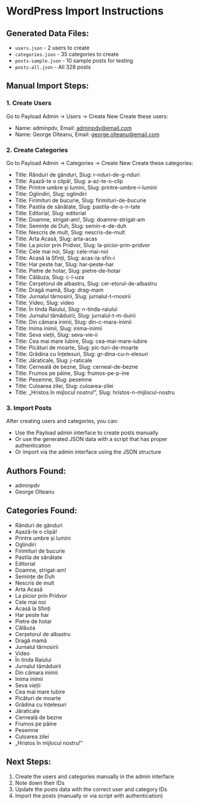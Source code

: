 
# WordPress Import Instructions

## Generated Data Files:
- `users.json` - 2 users to create
- `categories.json` - 35 categories to create  
- `posts-sample.json` - 10 sample posts for testing
- `posts-all.json` - All 328 posts

## Manual Import Steps:

### 1. Create Users
Go to Payload Admin → Users → Create New
Create these users:
- Name: adminpdv, Email: adminpdv@email.com
- Name: George Olteanu, Email: george.olteanu@email.com

### 2. Create Categories  
Go to Payload Admin → Categories → Create New
Create these categories:
- Title: Rânduri de gânduri, Slug: r-nduri-de-g-nduri
- Title: Așază-te o clipă!, Slug: a-az-te-o-clip
- Title: Printre umbre și lumini, Slug: printre-umbre-i-lumini
- Title: Oglindiri, Slug: oglindiri
- Title: Firimituri de bucurie, Slug: firimituri-de-bucurie
- Title: Pastila de sănătate, Slug: pastila-de-s-n-tate
- Title: Editorial, Slug: editorial
- Title: Doamne, strigat-am!, Slug: doamne-strigat-am
- Title: Semințe de Duh, Slug: semin-e-de-duh
- Title: Nescris de mult, Slug: nescris-de-mult
- Title: Arta Acasă, Slug: arta-acas
- Title: La picior prin Pridvor, Slug: la-picior-prin-pridvor
- Title: Cele mai noi, Slug: cele-mai-noi
- Title: Acasă la Sfinți, Slug: acas-la-sfin-i
- Title: Har peste har, Slug: har-peste-har
- Title: Pietre de hotar, Slug: pietre-de-hotar
- Title: Călăuza, Slug: c-l-uza
- Title: Cerșetorul de albastru, Slug: cer-etorul-de-albastru
- Title: Dragă mamă, Slug: drag-mam
- Title: Jurnalul târnosirii, Slug: jurnalul-t-rnosirii
- Title: Video, Slug: video
- Title: În tinda Raiului, Slug: n-tinda-raiului
- Title: Jurnalul tămăduirii, Slug: jurnalul-t-m-duirii
- Title: Din cămara inimii, Slug: din-c-mara-inimii
- Title: Inima inimii, Slug: inima-inimii
- Title: Seva vieții, Slug: seva-vie-ii
- Title: Cea mai mare Iubire, Slug: cea-mai-mare-iubire
- Title: Picături de moarte, Slug: pic-turi-de-moarte
- Title: Grădina cu înțelesuri, Slug: gr-dina-cu-n-elesuri
- Title: Jăraticale, Slug: j-raticale
- Title: Cerneală de bezne, Slug: cerneal-de-bezne
- Title: Frumos pe pâine, Slug: frumos-pe-p-ine
- Title: Pesemne, Slug: pesemne
- Title: Culoarea zilei, Slug: culoarea-zilei
- Title: „Hristos în mijlocul nostru!”, Slug: hristos-n-mijlocul-nostru

### 3. Import Posts
After creating users and categories, you can:
- Use the Payload admin interface to create posts manually
- Or use the generated JSON data with a script that has proper authentication
- Or import via the admin interface using the JSON structure

## Authors Found:
- adminpdv
- George Olteanu

## Categories Found:
- Rânduri de gânduri
- Așază-te o clipă!
- Printre umbre și lumini
- Oglindiri
- Firimituri de bucurie
- Pastila de sănătate
- Editorial
- Doamne, strigat-am!
- Semințe de Duh
- Nescris de mult
- Arta Acasă
- La picior prin Pridvor
- Cele mai noi
- Acasă la Sfinți
- Har peste har
- Pietre de hotar
- Călăuza
- Cerșetorul de albastru
- Dragă mamă
- Jurnalul târnosirii
- Video
- În tinda Raiului
- Jurnalul tămăduirii
- Din cămara inimii
- Inima inimii
- Seva vieții
- Cea mai mare Iubire
- Picături de moarte
- Grădina cu înțelesuri
- Jăraticale
- Cerneală de bezne
- Frumos pe pâine
- Pesemne
- Culoarea zilei
- „Hristos în mijlocul nostru!”

## Next Steps:
1. Create the users and categories manually in the admin interface
2. Note down their IDs
3. Update the posts data with the correct user and category IDs
4. Import the posts (manually or via script with authentication)
